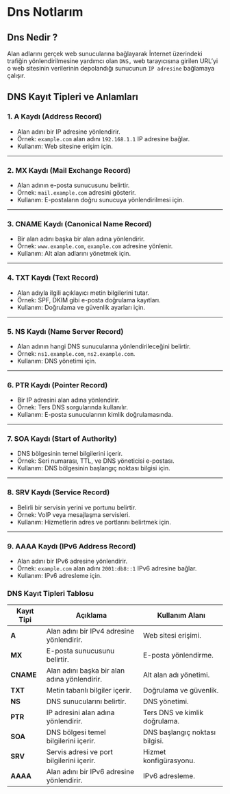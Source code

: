 # Dns Notlarım

## Dns Nedir ?

Alan adlarını gerçek web sunucularına bağlayarak İnternet üzerindeki trafiğin yönlendirilmesine yardımcı olan `DNS,` web tarayıcısına girilen URL’yi o web sitesinin verilerinin depolandığı sunucunun `IP adresine` bağlamaya çalışır.

## DNS Kayıt Tipleri ve Anlamları

### 1. **A Kaydı (Address Record)**

- Alan adını bir IP adresine yönlendirir.
- Örnek: `example.com` alan adını `192.168.1.1` IP adresine bağlar.
- Kullanım: Web sitesine erişim için.

---

### 2. **MX Kaydı (Mail Exchange Record)**

- Alan adının e-posta sunucusunu belirtir.
- Örnek: `mail.example.com` adresini gösterir.
- Kullanım: E-postaların doğru sunucuya yönlendirilmesi için.

---

### 3. **CNAME Kaydı (Canonical Name Record)**

- Bir alan adını başka bir alan adına yönlendirir.
- Örnek: `www.example.com`, `example.com` adresine yönlenir.
- Kullanım: Alt alan adlarını yönetmek için.

---

### 4. **TXT Kaydı (Text Record)**

- Alan adıyla ilgili açıklayıcı metin bilgilerini tutar.
- Örnek: SPF, DKIM gibi e-posta doğrulama kayıtları.
- Kullanım: Doğrulama ve güvenlik ayarları için.

---

### 5. **NS Kaydı (Name Server Record)**

- Alan adının hangi DNS sunucularına yönlendirileceğini belirtir.
- Örnek: `ns1.example.com`, `ns2.example.com`.
- Kullanım: DNS yönetimi için.

---

### 6. **PTR Kaydı (Pointer Record)**

- Bir IP adresini alan adına yönlendirir.
- Örnek: Ters DNS sorgularında kullanılır.
- Kullanım: E-posta sunucularının kimlik doğrulamasında.

---

### 7. **SOA Kaydı (Start of Authority)**

- DNS bölgesinin temel bilgilerini içerir.
- Örnek: Seri numarası, TTL, ve DNS yöneticisi e-postası.
- Kullanım: DNS bölgesinin başlangıç noktası bilgisi için.

---

### 8. **SRV Kaydı (Service Record)**

- Belirli bir servisin yerini ve portunu belirtir.
- Örnek: VoIP veya mesajlaşma servisleri.
- Kullanım: Hizmetlerin adres ve portlarını belirtmek için.

---

### 9. **AAAA Kaydı (IPv6 Address Record)**

- Alan adını bir IPv6 adresine yönlendirir.
- Örnek: `example.com` alan adını `2001:db8::1` IPv6 adresine bağlar.
- Kullanım: IPv6 adresleme için.

### DNS Kayıt Tipleri Tablosu

| **Kayıt Tipi** | **Açıklama**                                 | **Kullanım Alanı**             |
| -------------- | -------------------------------------------- | ------------------------------ |
| **A**          | Alan adını bir IPv4 adresine yönlendirir.    | Web sitesi erişimi.            |
| **MX**         | E-posta sunucusunu belirtir.                 | E-posta yönlendirme.           |
| **CNAME**      | Alan adını başka bir alan adına yönlendirir. | Alt alan adı yönetimi.         |
| **TXT**        | Metin tabanlı bilgiler içerir.               | Doğrulama ve güvenlik.         |
| **NS**         | DNS sunucularını belirtir.                   | DNS yönetimi.                  |
| **PTR**        | IP adresini alan adına yönlendirir.          | Ters DNS ve kimlik doğrulama.  |
| **SOA**        | DNS bölgesi temel bilgilerini içerir.        | DNS başlangıç noktası bilgisi. |
| **SRV**        | Servis adresi ve port bilgilerini içerir.    | Hizmet konfigürasyonu.         |
| **AAAA**       | Alan adını bir IPv6 adresine yönlendirir.    | IPv6 adresleme.                |
